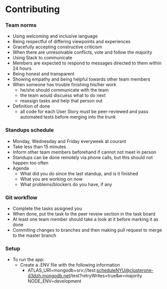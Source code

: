 # Contributing


### Team norms

* Using welcoming and inclusive language
* Being respectful of differing viewpoints and experiences
* Gracefully accepting constructive criticism
* When there are unresolvable conflicts, vote and follow the majority
* Using Slack to communicate
* Members are expected to respond to messages directed to them within 24 hours
* Being honest and transparent
* Showing empathy and being helpful towards other team members
* When someone has trouble finishing his/her work
	* he/she should communicate with the team
	* the team would discuess what to do next
	* reassign tasks and help that person out
* Definition of done
	* all code for each User Story must be peer-reviewed and pass automated tests before merging into the trunk

### Standups schedule

* Monday, Wednesday and Friday everyweek at courant
* Take less than 15 minutes
* Inform other team members beforehand if cannot not meet in person
* Standups can be done remotely via phone calls, but this should not happen too often
* Agenda
	* What did you do since the last standup, and is it finished
	* What you are working on now
	* What problems/blockers do you have, if any

### Git workflow

* Complete the tasks assigned you
* When done, put the task to the peer reveiw section in the task board
* At least one team member should take a look at it before marking it as done
* Commiting changes to branches and then making pull request to merge to the master branch

### Setup

* To run the app:
	* Create a .ENV file with the following information
		* ATLAS_URI=mongodb+srv://test:scheduleNYU@clusterone-d3dzh.mongodb.net/test?retryWrites=true&amp;w=majority
  NODE_ENV=development
